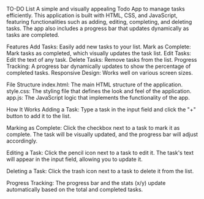 TO-DO List
A simple and visually appealing Todo App to manage tasks efficiently. This application is built with HTML, CSS, and JavaScript, featuring functionalities such as adding, editing, completing, and deleting tasks. The app also includes a progress bar that updates dynamically as tasks are completed.

Features
Add Tasks: Easily add new tasks to your list.
Mark as Complete: Mark tasks as completed, which visually updates the task list.
Edit Tasks: Edit the text of any task.
Delete Tasks: Remove tasks from the list.
Progress Tracking: A progress bar dynamically updates to show the percentage of completed tasks.
Responsive Design: Works well on various screen sizes.

File Structure
index.html: The main HTML structure of the application.
style.css: The styling file that defines the look and feel of the application.
app.js: The JavaScript logic that implements the functionality of the app.

How It Works
Adding a Task:
Type a task in the input field and click the "+" button to add it to the list.

Marking as Complete:
Click the checkbox next to a task to mark it as complete. The task will be visually updated, and the progress bar will adjust accordingly.

Editing a Task:
Click the pencil icon next to a task to edit it. The task's text will appear in the input field, allowing you to update it.

Deleting a Task:
Click the trash icon next to a task to delete it from the list.

Progress Tracking:
The progress bar and the stats (x/y) update automatically based on the total and completed tasks.

